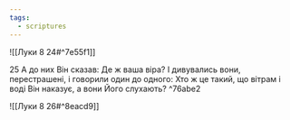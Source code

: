 ```yaml
---
tags:
  - scriptures
---
```


![[Луки 8 24#^7e55f1]]

25 А до них Він сказав: Де ж ваша віра? І дивувались вони, перестрашені, і говорили один до одного: Хто ж це такий, що вітрам і воді Він наказує, а вони Його слухають? ^76abe2

![[Луки 8 26#^8eacd9]]